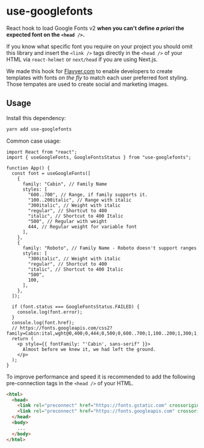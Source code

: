 # use-googlefonts

React hook to load Google Fonts v2 **when you can't define _a priori_ the expected font on the `<head />`.**

If you know what specific font you require on your project you should omit this library and insert the `<link />` tags directly in the `<head />` of your HTML via `react-helmet` or `next/head` if you are using Next.js.

We made this hook for [Flayyer.com](https://flayyer.com?ref=github) to enable developers to create templates with fonts _on the fly_ to match each user preferred font styling. Those tempates are used to create social and marketing images.

## Usage

Install this dependency:

```sh
yarn add use-googlefonts
```

Common case usage:

```tsx
import React from "react";
import { useGoogleFonts, GoogleFontsStatus } from "use-googlefonts";

function App() {
  const font = useGoogleFonts([
    {
      family: "Cabin", // Family Name
      styles: [
        "600..700", // Range, if family supports it.
        "100..200italic", // Range with italic
        "300italic", // Weight with italic
        "regular", // Shortcut to 400
        "italic", // Shortcut to 400 Italic
        "500", // Regular with weight
        444, // Regular weight for variable font
      ],
    },
    {
      family: "Roboto", // Family Name - Roboto doesn't support ranges
      styles: [
        "300italic", // Weight with italic
        "regular", // Shortcut to 400
        "italic", // Shortcut to 400 Italic
        "500",
        100,
      ],
    },
  ]);

  if (font.status === GoogleFontsStatus.FAILED) {
    console.log(font.error);
  }
  console.log(font.href);
  // https://fonts.googleapis.com/css2?family=Cabin:ital,wght@0,400;0,444;0,500;0,600..700;1,100..200;1,300;1,400;1,600..700&family=Roboto:ital,wght@0,100;0,400;0,500;1,300;1,400&display=auto
  return (
    <p style={{ fontFamily: "'Cabin', sans-serif" }}>
      Almost before we knew it, we had left the ground.
    </p>
  );
}
```

To improve performance and speed it is recommended to add the following pre-connection tags in the `<head />` of your HTML.

```html
<html>
  <head>
    <link rel="preconnect" href="https://fonts.gstatic.com" crossorigin>
    <link rel="preconnect" href="https://fonts.googleapis.com" crossorigin>
  </head>
  <body>
    ...
  </body>
</html>
```
